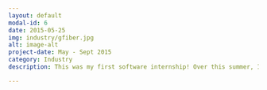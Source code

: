 ```yaml
---
layout: default
modal-id: 6
date: 2015-05-25
img: industry/gfiber.jpg
alt: image-alt
project-date: May - Sept 2015
category: Industry
description: This was my first software internship! Over this summer, I created an analytics service and website for Google Fiber wifi monitoring and reporting. I also learned a lot about Google infrastrcture and software development in general.

---
```

